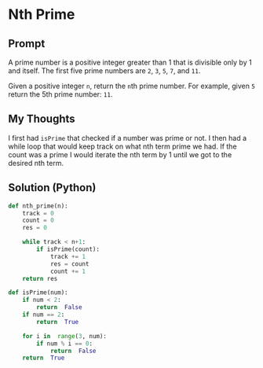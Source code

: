 

#  Nth Prime
## Prompt


A prime number is a positive integer greater than 1 that is divisible only by 1 and itself. The first five prime numbers are  `2`,  `3`,  `5`,  `7`, and  `11`.

Given a positive integer  `n`, return the  `n`th prime number. For example, given  `5`  return the 5th prime number:  `11`.

## My Thoughts
I first had `isPrime` that checked if a number was prime or not. I then had a while loop that would keep track on what nth term prime we had. If the count was a prime I would iterate the nth term by 1 until we got to the desired nth term.

## Solution (Python)
```python
def nth_prime(n):
	track = 0
	count = 0
	res = 0

	while track < n+1:
		if isPrime(count):
			track += 1
			res = count
			count += 1
	return res

def isPrime(num):
	if num < 2:
		return  False
	if num == 2:
		return  True

	for i in  range(3, num):
		if num % i == 0:
			return  False
	return  True
```

